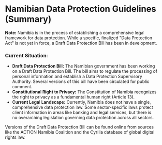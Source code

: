 # Namibian Data Protection Guidelines (Summary)

**Note:** Namibia is in the process of establishing a comprehensive legal framework for data protection. While a specific, finalized "Data Protection Act" is not yet in force, a Draft Data Protection Bill has been in development.

### Current Situation:

*   **Draft Data Protection Bill:** The Namibian government has been working on a Draft Data Protection Bill. The bill aims to regulate the processing of personal information and establish a Data Protection Supervisory Authority. Several versions of this bill have been circulated for public comment.
*   **Constitutional Right to Privacy:** The Constitution of Namibia recognizes the right to privacy as a fundamental human right (Article 13).
*   **Current Legal Landscape:** Currently, Namibia does not have a single, comprehensive data protection law. Some sector-specific laws protect client information in areas like banking and legal services, but there is no overarching legislation governing data protection across all sectors.

Versions of the Draft Data Protection Bill can be found online from sources like the ACTION Namibia Coalition and the Cyrilla database of global digital rights law.
